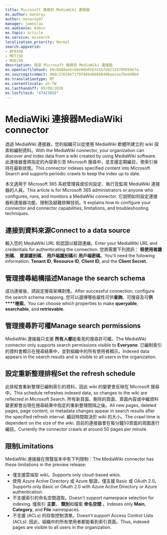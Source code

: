 ```yaml
---
title: Microsoft 搜尋的 MediaWiki 連接器
ms.author: monaray
author: monaray97
manager: jameslau
ms.audience: Admin
ms.topic: article
ms.service: mssearch
localization_priority: Normal
search.appverid:
- BFB160
- MET150
- MOE150
description: 設定 Microsoft 搜尋的 MediaWiki 連接器
ms.openlocfilehash: b9c8d80ae5cb8e86b0f6341bfe9231b709569e7a
ms.sourcegitcommit: 988c37610e71f9784b486660400aecaa7bed40b0
ms.translationtype: MT
ms.contentlocale: zh-TW
ms.lasthandoff: 09/09/2020
ms.locfileid: "47423016"
---
```

# <a name="mediawiki-connector"></a><span data-ttu-id="1c914-103">MediaWiki 連接器</span><span class="sxs-lookup"><span data-stu-id="1c914-103">MediaWiki connector</span></span>

<span data-ttu-id="1c914-104">透過 MediaWiki 連接器，您的組織可以從使用 MediaWiki 軟體所建立的 wiki 探索和編制資料。</span><span class="sxs-lookup"><span data-stu-id="1c914-104">With the MediaWiki connector, your organization can discover and index data from a wiki created by using MediaWiki software.</span></span> <span data-ttu-id="1c914-105">此連接器會將指定的內容索引至 Microsoft 搜尋中，並支援定期編目，使索引保持在最新狀態。</span><span class="sxs-lookup"><span data-stu-id="1c914-105">This connector indexes specified content into Microsoft Search and supports periodic crawls to keep the index up to date.</span></span>

<span data-ttu-id="1c914-106">本文適用于 Microsoft 365 系統管理員或任何設定、執行及監視 MediaWiki 連接器的人員。</span><span class="sxs-lookup"><span data-stu-id="1c914-106">This article is for Microsoft 365 administrators or anyone who configures, runs, and monitors a MediaWiki connector.</span></span> <span data-ttu-id="1c914-107">它說明如何設定連接器和連接器功能、限制及疑難排解技術。</span><span class="sxs-lookup"><span data-stu-id="1c914-107">It explains how to configure your connector and connector capabilities, limitations, and troubleshooting techniques.</span></span>

## <a name="connect-to-a-data-source"></a><span data-ttu-id="1c914-108">連接到資料來源</span><span class="sxs-lookup"><span data-stu-id="1c914-108">Connect to a data source</span></span>

<span data-ttu-id="1c914-109">輸入您的 MediaWiki URL 和認證以驗證連線。</span><span class="sxs-lookup"><span data-stu-id="1c914-109">Enter your MediaWiki URL and credentials for authenticating the connection.</span></span> <span data-ttu-id="1c914-110">您將需要下列資訊： **租使用者識別碼**、 **資源識別碼**、 **用戶端識別碼**和 **用戶端密碼**。</span><span class="sxs-lookup"><span data-stu-id="1c914-110">You'll need the following information: **Tenant ID**, **Resource ID**, **Client ID**, and the **Client Secret**.</span></span>

## <a name="manage-the-search-schema"></a><span data-ttu-id="1c914-111">管理搜尋結構描述</span><span class="sxs-lookup"><span data-stu-id="1c914-111">Manage the search schema</span></span>

<span data-ttu-id="1c914-112">成功連接後，請設定搜尋架構對應。</span><span class="sxs-lookup"><span data-stu-id="1c914-112">After successful connection, configure the search schema mapping.</span></span> <span data-ttu-id="1c914-113">您可以選擇哪些屬性可供**查詢**、可搜尋及可**供\*\*\*\*檢索**。</span><span class="sxs-lookup"><span data-stu-id="1c914-113">You can choose which properties to make **queryable**, **searchable**, and **retrievable**.</span></span>

## <a name="manage-search-permissions"></a><span data-ttu-id="1c914-114">管理搜尋許可權</span><span class="sxs-lookup"><span data-stu-id="1c914-114">Manage search permissions</span></span>

<span data-ttu-id="1c914-115">MediaWiki 連接器只支援 **所有人都**能看見的搜尋許可權。</span><span class="sxs-lookup"><span data-stu-id="1c914-115">The MediaWiki connector only supports search permissions visible to **Everyone**.</span></span> <span data-ttu-id="1c914-116">已編制索引的資料會顯示在搜尋結果中，並對組織中的所有使用者顯示。</span><span class="sxs-lookup"><span data-stu-id="1c914-116">Indexed data appears in the search results and is visible to all users in the organization.</span></span>

## <a name="set-the-refresh-schedule"></a><span data-ttu-id="1c914-117">設定重新整理排程</span><span class="sxs-lookup"><span data-stu-id="1c914-117">Set the refresh schedule</span></span>

<span data-ttu-id="1c914-118">此排程會重新整理已編制索引的資料，因此 wiki 的變更會反映在 Microsoft 搜尋中。</span><span class="sxs-lookup"><span data-stu-id="1c914-118">This schedule refreshes indexed data, so changes to the wiki are reflected in Microsoft Search.</span></span> <span data-ttu-id="1c914-119">所有新頁面、刪除的頁面、頁面內容或中繼資料變更都會出現在搜尋結果中指定的重新整理間隔之後。</span><span class="sxs-lookup"><span data-stu-id="1c914-119">All new pages, deleted pages, page content, or metadata changes appear in search results after the specified refresh interval.</span></span> <span data-ttu-id="1c914-120">編目時間取決於 wiki 的大小。</span><span class="sxs-lookup"><span data-stu-id="1c914-120">The crawl time is dependent on the size of the wiki.</span></span> <span data-ttu-id="1c914-121">目前的連接器會在每分鐘50頁面的周圍進行編目。</span><span class="sxs-lookup"><span data-stu-id="1c914-121">Currently the connector crawls at around 50 pages per minute.</span></span>

## <a name="limitations"></a><span data-ttu-id="1c914-122">限制</span><span class="sxs-lookup"><span data-stu-id="1c914-122">Limitations</span></span>

<span data-ttu-id="1c914-123">MediaWiki 連接器在預覽版本中有下列限制：</span><span class="sxs-lookup"><span data-stu-id="1c914-123">The MediaWiki connector has these limitations in the preview release:</span></span>

* <span data-ttu-id="1c914-124">僅支援雲端型 wiki。</span><span class="sxs-lookup"><span data-stu-id="1c914-124">Supports only cloud-based wikis.</span></span>
* <span data-ttu-id="1c914-125">使用 Azure Active Directory 或 Azure 驗證，僅支援 Basic 或 OAuth 2.0。</span><span class="sxs-lookup"><span data-stu-id="1c914-125">Supports only Basic or OAuth 2.0 with Azure Active Directory or Azure authentication.</span></span>
* <span data-ttu-id="1c914-126">不支援索引的命名空間選取。</span><span class="sxs-lookup"><span data-stu-id="1c914-126">Doesn't support namespace selection for indexing.</span></span> <span data-ttu-id="1c914-127">僅索引 **主要**、 **類別**和檔案 **命名空間** 。</span><span class="sxs-lookup"><span data-stu-id="1c914-127">Indexes only **Main**, **Category**, and **File** namespaces.</span></span>
* <span data-ttu-id="1c914-128">不支援 (ACLs) 的存取控制清單。</span><span class="sxs-lookup"><span data-stu-id="1c914-128">Doesn't support Access Control Lists (ACLs).</span></span> <span data-ttu-id="1c914-129">因此，組織中的所有使用者都能看到索引頁面。</span><span class="sxs-lookup"><span data-stu-id="1c914-129">Thus, indexed pages are visible to all users in the organization.</span></span>
